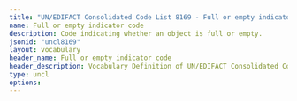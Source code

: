 ```yaml
---
title: "UN/EDIFACT Consolidated Code List 8169 - Full or empty indicator code (20B) JSON-LD Vocabulary"
name: Full or empty indicator code
description: Code indicating whether an object is full or empty.
jsonid: "uncl8169"
layout: vocabulary
header_name: Full or empty indicator code
header_description: Vocabulary Definition of UN/EDIFACT Consolidated Code List 8169 - Full or empty indicator code (20B) semantics in HTML format. JSON-LD format is available at [uncl8169.jsonld](/vocabulary/uncl8169.jsonld)
type: uncl
options:
---
```

